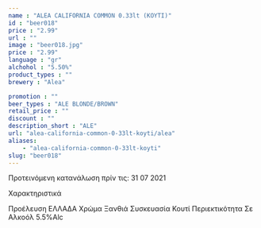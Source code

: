 ```yaml
---
name : "ALEA CALIFORNIA COMMON 0.33lt (ΚΟΥΤΙ)"
id : "beer018"
price : "2.99"
url : ""
image : "beer018.jpg"
price : "2.99"
language : "gr"
alchohol : "5.50%"
product_types : ""
brewery : "Alea"

promotion : ""
beer_types : "ALE BLONDE/BROWN"
retail_price : ""
discount : ""
description_short : "ALE"
url: "alea-california-common-0-33lt-koyti/alea"
aliases: 
    - "alea-california-common-0-33lt-koyti"
slug: "beer018"
---
```


Προτεινόμενη κατανάλωση πρίν τις: 31 07 2021

Χαρακτηριστικά

Προέλευση
ΕΛΛΑΔΑ
Χρώμα
Ξανθιά
Συσκευασία
Κουτί
Περιεκτικότητα Σε Αλκοόλ
5.5%Alc